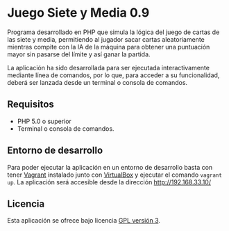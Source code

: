 Juego Siete y Media 0.9
================================

Programa desarrollado en PHP que simula la lógica del juego de cartas de las siete y media, permitiendo al
jugador sacar cartas aleatoriamente mientras compite con la IA de la máquina para obtener una puntuación mayor 
sin pasarse del límite y así ganar la partida.

La aplicación ha sido desarrollada para ser ejecutada interactivamente mediante línea de comandos, por lo que,
para acceder a su funcionalidad, deberá ser lanzada desde un terminal o consola de comandos.


## Requisitos
- PHP 5.0 o superior
- Terminal o consola de comandos.

## Entorno de desarrollo
Para poder ejecutar la aplicación en un entorno de desarrollo basta con tener [Vagrant] instalado junto con [VirtualBox]
y ejecutar el comando `vagrant up`. La aplicación será accesible desde la dirección http://192.168.33.10/

## Licencia
Esta aplicación se ofrece bajo licencia [GPL versión 3].

[Vagrant]: https://www.vagrantup.com/
[VirtualBox]: https://www.virtualbox.org
[GPL versión 3]: https://www.gnu.org/licenses/gpl-3.0.en.html